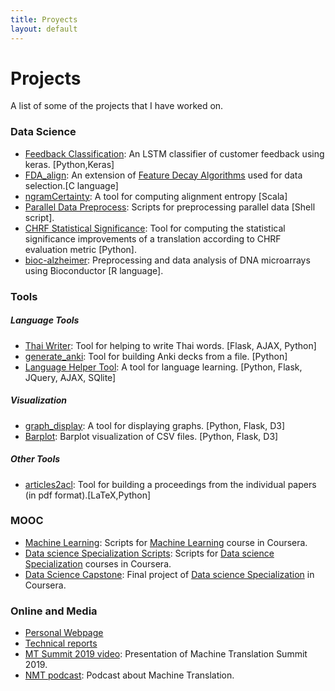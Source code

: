```yaml
---
title: Proyects
layout: default
---
```


# Projects

A list of some of the projects that I have worked on.

### Data Science
* [Feedback Classification](https://github.com/alberto-poncelas/feedback_classification): An LSTM classifier of customer feedback using keras. [Python,Keras]
* [FDA_align](https://github.com/alberto-poncelas/FDA_alignEntr): An extension of [Feature Decay Algorithms](https://github.com/bicici/FDA) used for data selection.[C language]
* [ngramCertainty](https://github.com/alberto-poncelas/ngramCertainty): A tool for computing alignment entropy [Scala]
* [Parallel Data Preprocess](https://github.com/alberto-poncelas/Parallel_Data_Preprocess): Scripts for preprocessing parallel data [Shell script].
* [CHRF Statistical Significance](https://github.com/alberto-poncelas/CHRF_stat_signif): Tool for computing the statistical significance improvements of a translation according to CHRF evaluation metric [Python].
* [bioc-alzheimer](https://github.com/alberto-poncelas/bioc-alzheimer): Preprocessing and data analysis of DNA microarrays using Bioconductor [R language]. 

### Tools

##### Language Tools
* [Thai Writer](https://github.com/alberto-poncelas/thai_writer): Tool for helping to write Thai words. [Flask, AJAX, Python]
* [generate_anki](https://github.com/alberto-poncelas/generate_anki): Tool for building Anki decks from a file. [Python]
* [Language Helper Tool](https://github.com/alberto-poncelas/language_helper_tool): A tool for language learning. [Python, Flask, JQuery, AJAX, SQlite]

##### Visualization

* [graph_display](https://github.com/alberto-poncelas/graph_display): A tool for displaying graphs. [Python, Flask, D3]
* [Barplot](https://github.com/alberto-poncelas/data_explorer): Barplot visualization of CSV files. [Python, Flask, D3]

##### Other Tools
* [articles2acl](https://github.com/alberto-poncelas/articles2acl): Tool for building a proceedings from the individual papers (in pdf format).[LaTeX,Python]

### MOOC
* [Machine Learning](https://github.com/alberto-poncelas/ML_course): Scripts for [Machine Learning](https://www.coursera.org/learn/machine-learning) course in Coursera.
* [Data science Specialization Scripts](https://github.com/alberto-poncelas/datasciencecoursera): Scripts for [Data science Specialization](https://www.coursera.org/specializations/jhu-data-science) courses in Coursera.
* [Data Science Capstone](https://github.com/alberto-poncelas/CourseraDataScienceCapstone): Final project of [Data science Specialization](https://www.coursera.org/specializations/jhu-data-science) in Coursera.


### Online and Media

* [Personal Webpage](https://alberto-poncelas.github.io/)
* [Technical reports](https://github.com/alberto-poncelas/articles)
* [MT Summit 2019 video](https://www.youtube.com/watch?v=1fOAHGbSPvg): Presentation of Machine Translation Summit 2019.
* [NMT podcast](https://soundcloud.com/theadaptcentre/alberto-poncelas): Podcast about Machine Translation.
